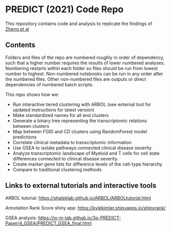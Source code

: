 # PREDICT (2021) Code Repo

This repository contains code and analysis to replicate the findings of [Zheng et al]()

## Contents

Folders and files of the repo are numbered roughly in order of dependency, such that a higher number requires the results of lower numbered analyses. Numbering restarts within each folder so files should be run from lowest number to highest. Non-numbered notebooks can be run in any order after the numbered files. Other non-numbered files are outputs or direct dependencies of numbered batch scripts.

This repo shows how we:

* Run interactive tiered clustering with ARBOL (see external tool for updated instructions for latest version)
* Make standardized names for all end clusters
* Generate a binary tree representing the transcriptomic relations between clusters
* Map between FGID and CD clusters using RandomForest model predictions
* Correlate clinical metadata to transcriptomic information
* Use GSEA to isolate pathways connected clinical disease severity
* Analyze transcriptomic landscape of Myeloid and T cells for cell state differences connected to clinical disease severity.
* Create marker gene lists for difference levels of the cell-type hierarchy
* Compare to traditional clustering methods

## Links to external tutorials and interactive tools

ARBOL tutorial: https://shaleklab.github.io/ARBOL/ARBOLtutorial.html

Annotation Rank Score shiny app: https://kylekimler.shinyapps.io/shinyrank/

GSEA analysis: https://jo-m-lab.github.io/3p-PREDICT-Paper/4_GSEA/PREDICT_GSEA_final.html
